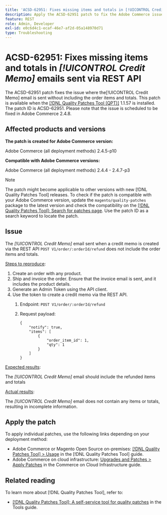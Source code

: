 ```yaml
---
title: 'ACSD-62951: Fixes missing items and totals in [!UICONTROL Credit Memo] emails sent via REST API'
description: Apply the ACSD-62951 patch to fix the Adobe Commerce issue where the[!UICONTROL Credit Memo] email is sent without including the order items and totals.
feature: REST
role: Admin, Developer
exl-id: e0c6d4c1-ecaf-46e7-af2d-05a148970d71
type: Troubleshooting
---
```

# ACSD-62951: Fixes missing items and totals in *[!UICONTROL Credit Memo]* emails sent via REST API

The ACSD-62951 patch fixes the issue where the[!UICONTROL Credit Memo] email is sent without including the order items and totals. This patch is available when the [[!DNL Quality Patches Tool (QPT)]](/help/tools/quality-patches-tool/quality-patches-tool-to-self-serve-quality-patches.md) 1.1.57 is installed. The patch ID is ACSD-62951. Please note that the issue is scheduled to be fixed in Adobe Commerce 2.4.8.

## Affected products and versions

**The patch is created for Adobe Commerce version:**

Adobe Commerce (all deployment methods) 2.4.5-p10

**Compatible with Adobe Commerce versions:**

Adobe Commerce (all deployment methods) 2.4.4 - 2.4.7-p3

>[!NOTE]
>
>The patch might become applicable to other versions with new [!DNL Quality Patches Tool] releases. To check if the patch is compatible with your Adobe Commerce version, update the `magento/quality-patches` package to the latest version and check the compatibility on the [[!DNL Quality Patches Tool]: Search for patches page](https://experienceleague.adobe.com/tools/commerce-quality-patches/index.html). Use the patch ID as a search keyword to locate the patch.

## Issue

The *[!UICONTROL Credit Memo]* email sent when a credit memo is created via the REST API `POST V1/order/:orderId/refund` does not include the order items and totals.

<u>Steps to reproduce</u>:

1. Create an order with any product.
1. Ship and invoice the order. Ensure that the invoice email is sent, and it includes the product details.
1. Generate an Admin Token using the API client.
1. Use the token to create a credit memo via the REST API.
    1. Endpoint: `POST V1/order/:orderId/refund`
    1. Request payload: 

        ```
        {  
            "notify": true,  
            "items": [  
                {  
                    "order_item_id": 1,  
                    "qty": 1  
                }  
            ]  
        }  
        ```

<u>Expected results</u>:

The *[!UICONTROL Credit Memo]* email should include the refunded items and totals

<u>Actual results</u>:

The *[!UICONTROL Credit Memo]* email does not contain any items or totals, resulting in incomplete information.

## Apply the patch

To apply individual patches, use the following links depending on your deployment method:

* Adobe Commerce or Magento Open Source on-premises: [[!DNL Quality Patches Tool] > Usage](/help/tools/quality-patches-tool/usage.md) in the [!DNL Quality Patches Tool] guide.
* Adobe Commerce on cloud infrastructure: [Upgrades and Patches > Apply Patches](https://experienceleague.adobe.com/docs/commerce-cloud-service/user-guide/develop/upgrade/apply-patches.html) in the Commerce on Cloud Infrastructure guide.


## Related reading

To learn more about [!DNL Quality Patches Tool], refer to:

* [[!DNL Quality Patches Tool]: A self-service tool for quality patches](/help/tools/quality-patches-tool/quality-patches-tool-to-self-serve-quality-patches.md) in the Tools guide.
